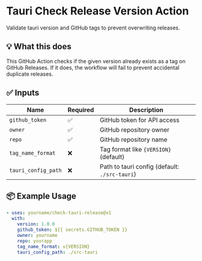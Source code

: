 # Tauri Check Release Version Action

Validate tauri version and GitHub tags to prevent overwriting releases.

## 💡 What this does

This GitHub Action checks if the given version already exists as a tag on GitHub Releases.
If it does, the workflow will fail to prevent accidental duplicate releases.

## ✅ Inputs

| Name                | Required | Description                                   |
| ------------------- | -------- | --------------------------------------------- |
| `github_token`      | ✅       | GitHub token for API access                   |
| `owner`             | ✅       | GitHub repository owner                       |
| `repo`              | ✅       | GitHub repository name                        |
| `tag_name_format`   | ❌       | Tag format like `{VERSION}` (default)         |
| `tauri_config_path` | ❌       | Path to tauri config (default: `./src-tauri`) |

## 📦 Example Usage

```yaml
- uses: yourname/check-tauri-release@v1
  with:
    version: 1.0.0
    github_token: ${{ secrets.GITHUB_TOKEN }}
    owner: yourname
    repo: yourapp
    tag_name_format: v{VERSION}
    tauri_config_path: ./src-tauri
```

